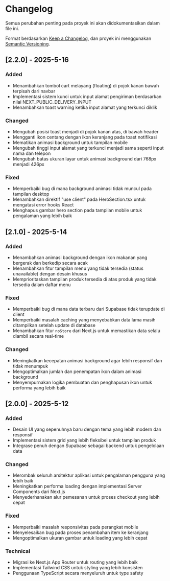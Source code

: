 # Changelog

Semua perubahan penting pada proyek ini akan didokumentasikan dalam file ini.

Format berdasarkan [Keep a Changelog](https://keepachangelog.com/en/1.0.0/),
dan proyek ini menggunakan [Semantic Versioning](https://semver.org/spec/v2.0.0.html).

## [2.2.0] - 2025-5-16

### Added
- Menambahkan tombol cart melayang (floating) di pojok kanan bawah terpisah dari navbar
- Implementasi sistem kunci untuk input alamat pengiriman berdasarkan nilai NEXT_PUBLIC_DELIVERY_INPUT
- Menambahkan toast warning ketika input alamat yang terkunci diklik

### Changed
- Mengubah posisi toast menjadi di pojok kanan atas, di bawah header
- Mengganti ikon centang dengan ikon keranjang pada toast notifikasi
- Mematikan animasi background untuk tampilan mobile
- Mengubah tinggi input alamat yang terkunci menjadi sama seperti input nama dan telepon
- Mengubah batas ukuran layar untuk animasi background dari 768px menjadi 426px

### Fixed
- Memperbaiki bug di mana background animasi tidak muncul pada tampilan desktop
- Menambahkan direktif "use client" pada HeroSection.tsx untuk mengatasi error hooks React
- Menghapus gambar hero section pada tampilan mobile untuk pengalaman yang lebih baik

## [2.1.0] - 2025-5-14

### Added
- Menambahkan animasi background dengan ikon makanan yang bergerak dan berkedip secara acak
- Menambahkan fitur tampilan menu yang tidak tersedia (status unavailable) dengan desain khusus
- Memprioritaskan tampilan produk tersedia di atas produk yang tidak tersedia dalam daftar menu

### Fixed
- Memperbaiki bug di mana data terbaru dari Supabase tidak terupdate di client
- Memperbaiki masalah caching yang menyebabkan data lama masih ditampilkan setelah update di database
- Menambahkan fitur `noStore` dari Next.js untuk memastikan data selalu diambil secara real-time

### Changed
- Meningkatkan kecepatan animasi background agar lebih responsif dan tidak menumpuk
- Mengoptimalkan jumlah dan penempatan ikon dalam animasi background
- Menyempurnakan logika pembuatan dan penghapusan ikon untuk performa yang lebih baik

## [2.0.0] - 2025-5-12

### Added
- Desain UI yang sepenuhnya baru dengan tema yang lebih modern dan responsif
- Implementasi sistem grid yang lebih fleksibel untuk tampilan produk
- Integrase penuh dengan Supabase sebagai backend untuk pengelolaan data

### Changed
- Merombak seluruh arsitektur aplikasi untuk pengalaman pengguna yang lebih baik
- Meningkatkan performa loading dengan implementasi Server Components dari Next.js
- Menyederhanakan alur pemesanan untuk proses checkout yang lebih cepat

### Fixed
- Memperbaiki masalah responsivitas pada perangkat mobile
- Menyelesaikan bug pada proses penambahan item ke keranjang
- Mengoptimalkan ukuran gambar untuk loading yang lebih cepat

### Technical
- Migrasi ke Next.js App Router untuk routing yang lebih baik
- Implementasi Tailwind CSS untuk styling yang lebih konsisten
- Penggunaan TypeScript secara menyeluruh untuk type safety